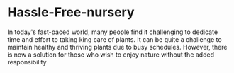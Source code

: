 # Hassle-Free-nursery
In today's fast-paced world, many people find it challenging to dedicate time and effort to taking king care of plants. It can be quite a challenge to maintain healthy and thriving plants due to busy schedules. However, there is now a solution for those who wish to enjoy nature without the added responsibility
